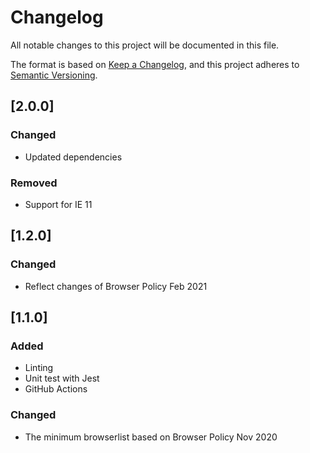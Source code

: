 # Changelog

All notable changes to this project will be documented in this file.

The format is based on [Keep a Changelog](https://keepachangelog.com/en/1.0.0/),
and this project adheres to [Semantic Versioning](https://semver.org/spec/v2.0.0.html).

## [2.0.0]

### Changed
- Updated dependencies

### Removed
- Support for IE 11

## [1.2.0]

### Changed

- Reflect changes of Browser Policy Feb 2021

## [1.1.0]

### Added

- Linting
- Unit test with Jest
- GitHub Actions


### Changed

- The minimum browserlist based on Browser Policy Nov 2020
